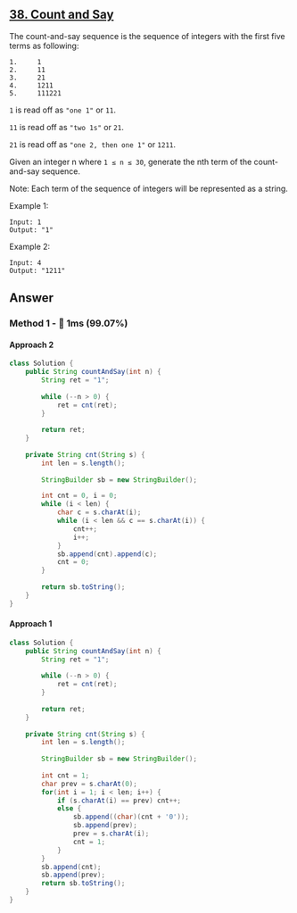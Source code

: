 ## [38. Count and Say](https://leetcode.com/problems/count-and-say/)

The count-and-say sequence is the sequence of integers with the first five terms as following:
```
1.     1
2.     11
3.     21
4.     1211
5.     111221
```

`1` is read off as `"one 1"` or `11`.
                       
`11` is read off as `"two 1s"` or `21`.
                       
`21` is read off as `"one 2, then one 1"` or `1211`.

Given an integer n where `1 ≤ n ≤ 30`, generate the nth term of the count-and-say sequence.

Note: Each term of the sequence of integers will be represented as a string.

Example 1:
```
Input: 1
Output: "1"
```                       
Example 2:
```
Input: 4
Output: "1211"
```                       
                      
## Answer
### Method 1 - :rocket: 1ms (99.07%)
#### Approach 2                       
```java
class Solution {
    public String countAndSay(int n) {
        String ret = "1";
        
        while (--n > 0) {
            ret = cnt(ret);
        }
        
        return ret;
    }
    
    private String cnt(String s) {
        int len = s.length();
        
        StringBuilder sb = new StringBuilder();

        int cnt = 0, i = 0;
        while (i < len) {
            char c = s.charAt(i);
            while (i < len && c == s.charAt(i)) {
                cnt++;
                i++;
            }
            sb.append(cnt).append(c);
            cnt = 0;
        }
        
        return sb.toString();
    }
}
```
#### Approach 1                       
```java
class Solution {
    public String countAndSay(int n) {
        String ret = "1";
        
        while (--n > 0) {
            ret = cnt(ret);
        }
        
        return ret;
    }
    
    private String cnt(String s) {
        int len = s.length();
        
        StringBuilder sb = new StringBuilder();
        
        int cnt = 1;
        char prev = s.charAt(0);
        for(int i = 1; i < len; i++) {
            if (s.charAt(i) == prev) cnt++;
            else {
                sb.append((char)(cnt + '0'));
                sb.append(prev);
                prev = s.charAt(i);
                cnt = 1;
            }
        }
        sb.append(cnt);
        sb.append(prev);
        return sb.toString();
    }
}
```
